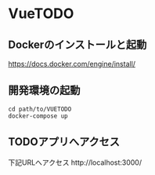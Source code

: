 # VueTODO


## Dockerのインストールと起動
https://docs.docker.com/engine/install/

## 開発環境の起動

```
cd path/to/VUETODO
docker-compose up
```

## TODOアプリへアクセス
下記URLへアクセス
http://localhost:3000/
